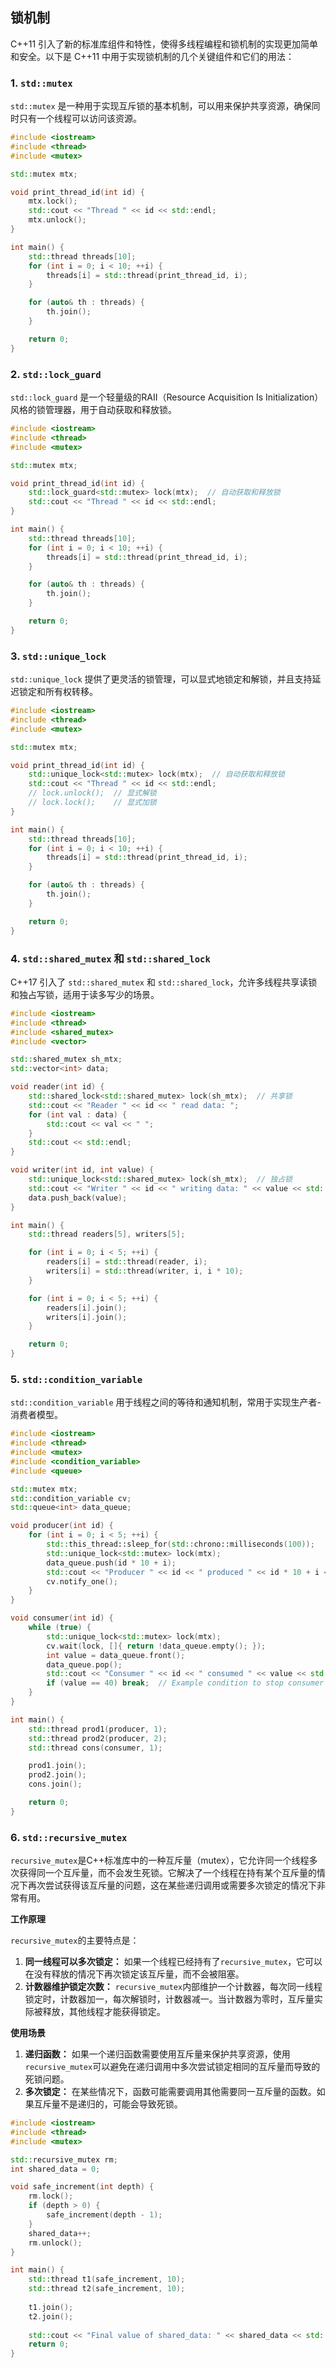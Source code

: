 

## 锁机制

C++11 引入了新的标准库组件和特性，使得多线程编程和锁机制的实现更加简单和安全。以下是 C++11 中用于实现锁机制的几个关键组件和它们的用法：

### 1. `std::mutex`

`std::mutex` 是一种用于实现互斥锁的基本机制，可以用来保护共享资源，确保同时只有一个线程可以访问该资源。

```C++
#include <iostream>
#include <thread>
#include <mutex>

std::mutex mtx;

void print_thread_id(int id) {
    mtx.lock();
    std::cout << "Thread " << id << std::endl;
    mtx.unlock();
}

int main() {
    std::thread threads[10];
    for (int i = 0; i < 10; ++i) {
        threads[i] = std::thread(print_thread_id, i);
    }

    for (auto& th : threads) {
        th.join();
    }

    return 0;
}
```

### 2. `std::lock_guard`

`std::lock_guard` 是一个轻量级的RAII（Resource Acquisition Is Initialization）风格的锁管理器，用于自动获取和释放锁。

```C++
#include <iostream>
#include <thread>
#include <mutex>

std::mutex mtx;

void print_thread_id(int id) {
    std::lock_guard<std::mutex> lock(mtx);  // 自动获取和释放锁
    std::cout << "Thread " << id << std::endl;
}

int main() {
    std::thread threads[10];
    for (int i = 0; i < 10; ++i) {
        threads[i] = std::thread(print_thread_id, i);
    }

    for (auto& th : threads) {
        th.join();
    }

    return 0;
}
```

### 3. `std::unique_lock`

`std::unique_lock` 提供了更灵活的锁管理，可以显式地锁定和解锁，并且支持延迟锁定和所有权转移。

```C++
#include <iostream>
#include <thread>
#include <mutex>

std::mutex mtx;

void print_thread_id(int id) {
    std::unique_lock<std::mutex> lock(mtx);  // 自动获取和释放锁
    std::cout << "Thread " << id << std::endl;
    // lock.unlock();  // 显式解锁
    // lock.lock();    // 显式加锁
}

int main() {
    std::thread threads[10];
    for (int i = 0; i < 10; ++i) {
        threads[i] = std::thread(print_thread_id, i);
    }

    for (auto& th : threads) {
        th.join();
    }

    return 0;
}
```

### 4. `std::shared_mutex` 和 `std::shared_lock`

C++17 引入了 `std::shared_mutex` 和 `std::shared_lock`，允许多线程共享读锁和独占写锁，适用于读多写少的场景。

```C++
#include <iostream>
#include <thread>
#include <shared_mutex>
#include <vector>

std::shared_mutex sh_mtx;
std::vector<int> data;

void reader(int id) {
    std::shared_lock<std::shared_mutex> lock(sh_mtx);  // 共享锁
    std::cout << "Reader " << id << " read data: ";
    for (int val : data) {
        std::cout << val << " ";
    }
    std::cout << std::endl;
}

void writer(int id, int value) {
    std::unique_lock<std::shared_mutex> lock(sh_mtx);  // 独占锁
    std::cout << "Writer " << id << " writing data: " << value << std::endl;
    data.push_back(value);
}

int main() {
    std::thread readers[5], writers[5];

    for (int i = 0; i < 5; ++i) {
        readers[i] = std::thread(reader, i);
        writers[i] = std::thread(writer, i, i * 10);
    }

    for (int i = 0; i < 5; ++i) {
        readers[i].join();
        writers[i].join();
    }

    return 0;
}
```

### 5. `std::condition_variable`

`std::condition_variable` 用于线程之间的等待和通知机制，常用于实现生产者-消费者模型。

```C++
#include <iostream>
#include <thread>
#include <mutex>
#include <condition_variable>
#include <queue>

std::mutex mtx;
std::condition_variable cv;
std::queue<int> data_queue;

void producer(int id) {
    for (int i = 0; i < 5; ++i) {
        std::this_thread::sleep_for(std::chrono::milliseconds(100));
        std::unique_lock<std::mutex> lock(mtx);
        data_queue.push(id * 10 + i);
        std::cout << "Producer " << id << " produced " << id * 10 + i << std::endl;
        cv.notify_one();
    }
}

void consumer(int id) {
    while (true) {
        std::unique_lock<std::mutex> lock(mtx);
        cv.wait(lock, []{ return !data_queue.empty(); });
        int value = data_queue.front();
        data_queue.pop();
        std::cout << "Consumer " << id << " consumed " << value << std::endl;
        if (value == 40) break;  // Example condition to stop consumer
    }
}

int main() {
    std::thread prod1(producer, 1);
    std::thread prod2(producer, 2);
    std::thread cons(consumer, 1);

    prod1.join();
    prod2.join();
    cons.join();

    return 0;
}
```

### 6. `std::recursive_mutex`

`recursive_mutex`是C++标准库中的一种互斥量（mutex），它允许同一个线程多次获得同一个互斥量，而不会发生死锁。它解决了一个线程在持有某个互斥量的情况下再次尝试获得该互斥量的问题，这在某些递归调用或需要多次锁定的情况下非常有用。

**工作原理**

`recursive_mutex`的主要特点是：

1. **同一线程可以多次锁定：** 如果一个线程已经持有了`recursive_mutex`，它可以在没有释放的情况下再次锁定该互斥量，而不会被阻塞。
2. **计数器维护锁定次数：** `recursive_mutex`内部维护一个计数器，每次同一线程锁定时，计数器加一，每次解锁时，计数器减一。当计数器为零时，互斥量实际被释放，其他线程才能获得锁定。

**使用场景**

1. **递归函数：** 如果一个递归函数需要使用互斥量来保护共享资源，使用`recursive_mutex`可以避免在递归调用中多次尝试锁定相同的互斥量而导致的死锁问题。
2. **多次锁定：** 在某些情况下，函数可能需要调用其他需要同一互斥量的函数。如果互斥量不是递归的，可能会导致死锁。

```c++
#include <iostream>
#include <thread>
#include <mutex>

std::recursive_mutex rm;
int shared_data = 0;

void safe_increment(int depth) {
    rm.lock();
    if (depth > 0) {
        safe_increment(depth - 1);
    }
    shared_data++;
    rm.unlock();
}

int main() {
    std::thread t1(safe_increment, 10);
    std::thread t2(safe_increment, 10);
    
    t1.join();
    t2.join();
    
    std::cout << "Final value of shared_data: " << shared_data << std::endl;
    return 0;
}
```


